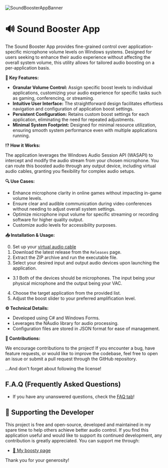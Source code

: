 ![SoundBoosterAppBanner](https://i.imgur.com/8kyswxi.jpeg)
# 🔊 Sound Booster App

The Sound Booster App provides fine-grained control over application-specific microphone volume levels on Windows systems. Designed for users seeking to enhance their audio experience without affecting the overall system volume, this utility allows for tailored audio boosting on a per-application basis.

**🔑 Key Features:**

* **Granular Volume Control:** Assign specific boost levels to individual applications, customizing your audio experience for specific tasks such as gaming, conferencing, or streaming.
* **Intuitive User Interface:** The straightforward design facilitates effortless navigation and configuration of application boost settings.
* **Persistent Configuration:**  Retains custom boost settings for each application, eliminating the need for repeated adjustments. 
* **Minimal System Footprint:** Designed for minimal resource utilization, ensuring smooth system performance even with multiple applications running. 

**⁉️ How it Works:**

The application leverages the Windows Audio Session API (WASAPI) to intercept and modify the audio stream from your chosen microphone. You can route this boosted audio through any output device, including virtual audio cables, granting you flexibility for complex audio setups. 

**🔍 Use Cases:**

* Enhance microphone clarity in online games without impacting in-game volume levels.
* Ensure clear and audible communication during video conferences without needing to adjust overall system settings.
* Optimize microphone input volume for specific streaming or recording software for higher quality output.
* Customize audio levels for accessibility purposes.

**📥 Installation & Usage:**

0. Set up your [virtual audio cable](https://golightstream.com/how-to-setup-virtual-audio-cables/)
1. Download the latest release from the `Releases` page.
2. Extract the ZIP archive and run the executable file. 
3. Select your desired input and output audio devices upon launching the application.
* 3.1 Both of the devices should be microphones. The input being your physical microphone and the output being your VAC.
4. Choose the target application from the provided list.
5. Adjust the boost slider to your preferred amplification level. 

**⚙️ Technical Details:**

* Developed using C# and Windows Forms.
* Leverages the NAudio library for audio processing.
* Configuration files are stored in JSON format for ease of management.

**🤝 Contributions:**

We encourage contributions to the project! If you encounter a bug, have feature requests, or would like to improve the codebase, feel free to open an issue or submit a pull request through the GitHub repository.

...And don't forget about following the license!

## F.A.Q (Frequently Asked Questions)

* If you have any unanswered questions, check the [FAQ tab](https://gist.github.com/RGB-Outl4w/a05a7410d32ea41aa260a55b11ceb70e)!
## 💖 Supporting the Developer

This project is free and open-source, developed and maintained in my spare time to help others achieve better audio control. If you find this application useful and would like to support its continued development, any contribution is greatly appreciated. You can support me through:

* [🧡 My boosty page](https://boosty.to/rgboutlaw)

Thank you for your generosity!
